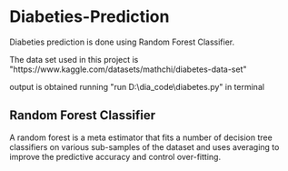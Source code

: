 # Diabeties-Prediction
<p>Diabeties prediction is done using Random Forest Classifier.</p>
<p>The data set used in this project is "https://www.kaggle.com/datasets/mathchi/diabetes-data-set"</p>
<p>output is obtained running "run D:\dia_code\diabetes.py" in terminal</p>

## Random Forest Classifier
<p>A random forest is a meta estimator that fits a number of decision tree classifiers on various sub-samples of the dataset and uses averaging to improve the predictive accuracy and control over-fitting.</p>
